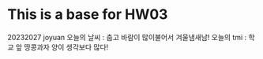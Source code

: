 # This is a base for HW03
20232027 joyuan
오늘의 날씨 : 춥고 바람이 많이불어서 겨울냄새남!
오늘의 tmi : 학교 앞 땅콩과자 양이 생각보다 많다!